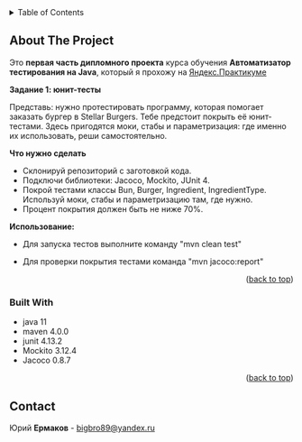 <!-- TABLE OF CONTENTS -->
<details>
  <summary>Table of Contents</summary>
  <ol>
    <li>
      <a href="#about-the-project">About The Project</a>
      <ul>
        <li><a href="#built-with">Built With</a></li>
      </ul>
    </li>
    <li><a href="#contact">Contact</a></li>
  </ol>
</details>

<!-- ABOUT THE PROJECT -->
## About The Project
Это **первая часть дипломного проекта** курса обучения **Автоматизатор тестирования на Java**, который я прохожу на [Яндекс.Практикуме](https://practicum.yandex.ru/)

**Задание 1: юнит-тесты**

Представь: нужно протестировать программу, которая помогает заказать бургер в Stellar Burgers. 
Тебе предстоит покрыть её юнит-тестами.
Здесь пригодятся моки, стабы и параметризация: где именно их использовать, реши самостоятельно.

**Что нужно сделать**

- Склонируй репозиторий с заготовкой кода.
- Подключи библиотеки: Jacoco, Mockito, JUnit 4.
- Покрой тестами классы Bun, Burger, Ingredient, IngredientType. Используй моки, стабы и параметризацию там, где нужно.
- Процент покрытия должен быть не ниже 70%.


**Использование:**
 - Для запуска тестов выполните команду "mvn clean test"
   
 - Для проверки покрытия тестами команда "mvn jacoco:report"

<p align="right">(<a href="#readme-top">back to top</a>)</p>

### Built With

* java 11
* maven 4.0.0
* junit 4.13.2
* Mockito 3.12.4
* Jacoco 0.8.7

<p align="right">(<a href="#readme-top">back to top</a>)</p>

<!-- CONTACT -->
## Contact

Юрий **Ермаков** - bigbro89@yandex.ru
